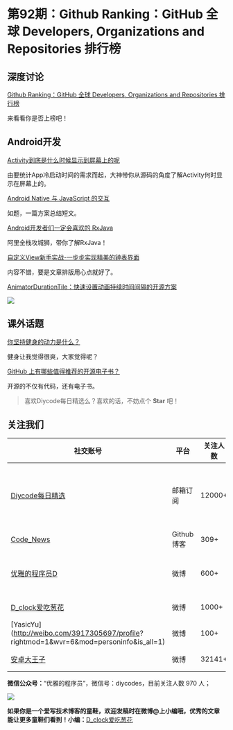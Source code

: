 # 第92期：Github Ranking：GitHub 全球 Developers, Organizations and Repositories 排行榜

## 深度讨论

[Github Ranking：GitHub 全球 Developers, Organizations and Repositories 排行榜](http://www.diycode.cc/trends)

来看看你是否上榜吧！

## Android开发

[Activity到底是什么时候显示到屏幕上的呢](http://mp.weixin.qq.com/s?__biz=MzIwOTQ1MjAwMg==&mid=2247483771&idx=1&sn=fc2a36bddd29a0bb9d6512ba7e9b71ad&chksm=9772eff6a00566e0424e3bccfcf61df5bff709739ece80c6641ca6cf742e9949c27f29bc48f0&mpshare=1&scene=1&srcid=1008ksnBumwlSEhlQl3Qe45O#wechat_redirect)

由要统计App冷启动时间的需求而起，大神带你从源码的角度了解Activity何时显示在屏幕上的。

[Android Native 与 JavaScript 的交互](http://www.diycode.cc/topics/338)

如题，一篇方案总结短文。

[Android开发者们一定会喜欢的 RxJava](http://boolan.com/lecture/1000001243#0-tsina-1-68759-397232819ff9a47a7b7e80a40613cfe1)

阿里全栈攻城狮，带你了解RxJava！

[自定义View新手实战-一步步实现精美的钟表界面](http://www.jianshu.com/p/86e867b9bee8)

内容不错，要是文章排版用心点就好了。

[AnimatorDurationTile：快速设置动画持续时间间隔的开源方案](https://github.com/nickbutcher/AnimatorDurationTile)

![](https://github.com/nickbutcher/AnimatorDurationTile/raw/master/screenshots/duration_scale_toggle_demo.gif)

## 课外话题

[你坚持健身的动力是什么？](https://www.zhihu.com/question/51087108)

健身让我觉得很爽，大家觉得呢？

[GitHub 上有哪些值得推荐的开源电子书？](https://www.zhihu.com/question/38836382)

开源的不仅有代码，还有电子书。

> 喜欢Diycode每日精选么？喜欢的话，不妨点个 **Star** 吧！

## 关注我们

| 社交账号  |  平台  | 关注人数 | 说明 |
| -------- | -------- | -------- | -------- |
| [Diycode每日精选](http://list.qq.com/cgi-bin/qf_invite?id=d469993d2c888e971c0fbb2309c4d84256968386b126b967)|   邮箱订阅  | 12000+ | 每日分享一次Android、iOS、Swfit技术干货  |
| [Code_News](https://github.com/DiyCodes/code_news) |    Github博客  |309+ | 每日邮件推送列表  |
| [优雅的程序员D](http://weibo.com/u/5891258264) |   微博  | 600+ | 官方微博，每日分享开源信息  |
| [D_clock爱吃葱花](http://weibo.com/u/2480694892)  |   微博  | 1000+ | 日报发起人  |
|[YasicYu](http://weibo.com/3917305697/profile? rightmod=1&wvr=6&mod=personinfo&is_all=1)  |   微博  | 100+ | 日报发起人  |
|[安卓大王子](http://weibo.com/apkbus/)   |   微博  | 32141+ | 日报发起人  |



**微信公众号：**“优雅的程序员”，微信号：diycodes，目前关注人数 970 人；

![](http://upload-images.jianshu.io/upload_images/1846413-b42abfa70f909099.jpg?imageMogr2/auto-orient/strip%7CimageView2/2/w/1240)

**如果你是一个爱写技术博客的童鞋，欢迎发稿时在微博@上小编哦，优秀的文章能让更多童鞋们看到！小编：**[D_clock爱吃葱花](http://weibo.com/2480694892/profile?rightmod=1&wvr=6&mod=personinfo&is_all=1)
